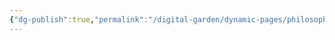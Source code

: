 ```yaml
---
{"dg-publish":true,"permalink":"/digital-garden/dynamic-pages/philosophy-history-and-religion/ethara-janda/sardar-vallabhai-patel/","dgHomeLink":true,"dgPassFrontmatter":false}
---
```

